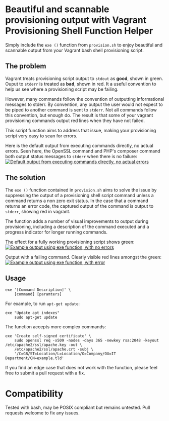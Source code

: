 # Beautiful and scannable provisioning output with Vagrant Provisioning Shell Function Helper

Simply include the `exe ()` function from `provision.sh` to enjoy beautiful and scannable output from your Vagrant
bash shell provisioning script.

## The problem

Vagrant treats provisioning script output to `stdout` as **good**, shown in green. Ouput to `stderr` is treated as
**bad**, shown in red. It a useful convention to help us see where a provisioning script may be failing.

However, many commands follow the convention of outputting informational messages to stderr. By convention, any output
the user would not expect to be piped to another command is sent to `stderr`. Not all commands follow this convention,
but enough do. The result is that some of your vagrant provisioning commands output red lines when they have not failed.

This script function aims to address that issue, making your provisioning script very easy to scan for errors.

Here is the default output from executing commands directly, no actual errors. Seen here, the OpenSSL command and PHP's
composer command both output status messages to `stderr` when there is no failure:
[![Default output from executing commands directly, no actual errors][1]][1]

## The solution

The `exe ()` function contained in `provision.sh` aims to solve the issue by suppressing the output of a provisioning
shell script command unless a command returns a non zero exit status. In the case that a command returns an error code,
the captured output of the command is output to `stderr`, showing red in vagrant.

The function adds a number of visual improvements to output during provisioning, including a description of the command
executed and a progress indicator for longer running commands.

The effect for a fully working provisioning script shows green:
[![Example output using exe function, with no errors][2]][2]

Output with a failing command. Clearly visible red lines amongst the green:
[![Example output using exe function, with error][3]][3]

## Usage

    exe '[Command Description]' \
        [command] [paramters]

For example, to run `apt-get update`:

    exe "Update apt indexes"
        sudo apt-get update

The function accepts more complex commands:

    exe 'Create self-signed certificate' \
        sudo openssl req -x509 -nodes -days 365 -newkey rsa:2048 -keyout /etc/apache2/ssl/apache.key -out \
        /etc/apache2/ssl/apache.crt -subj \
        '/C=GB/ST=Location/L=Location/O=Company/OU=IT Department/CN=example.tld'

If you find an edge case that does not work with the function, please feel free to submit a pull request with a fix.

# Compatibility

Tested with bash, may be POSIX compliant but remains untested. Pull requests welcome to fix any issues.

[1]: http://i.stack.imgur.com/F3I6X.png
[2]: http://i.stack.imgur.com/uyBrl.png
[3]: http://i.stack.imgur.com/66Ed0.png
